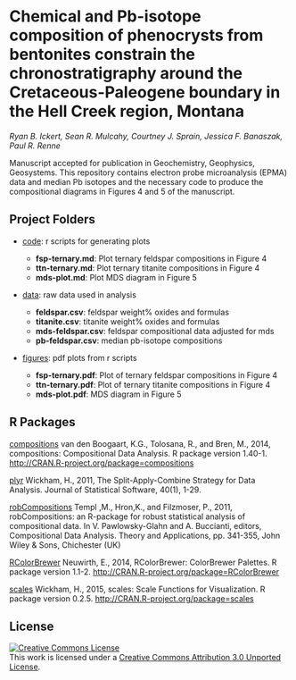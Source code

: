 # Chemical and Pb-isotope composition of phenocrysts from bentonites constrain the chronostratigraphy around the Cretaceous-Paleogene boundary in the Hell Creek region, Montana

*Ryan B. Ickert, Sean R. Mulcahy, Courtney J. Sprain, Jessica F. Banaszak, Paul R. Renne*

Manuscript accepted for publication in Geochemistry, Geophysics, Geosystems.
This repository contains electron probe microanalysis (EPMA) data and median Pb
isotopes and the necessary code to produce the compositional diagrams in Figures
4 and 5 of the manuscript.

## Project Folders

- [code](https://github.com/srmulcahy/2015-ickert-g3/tree/master/code): r scripts for generating plots
    - **fsp-ternary.md**: Plot ternary feldspar compositions in Figure 4
    - **ttn-ternary.md**: Plot ternary titanite compositions in Figure 4
    - **mds-plot.md**: Plot MDS diagram in Figure 5

- [data](https://github.com/srmulcahy/2015-ickert-g3/tree/master/data): raw data used in analysis
    - **feldspar.csv**: feldspar weight% oxides and formulas
    - **titanite.csv**: titanite weight% oxides and formulas
    - **mds-feldspar.csv**: feldspar compositional data adjusted for mds
    - **pb-feldspar.csv**: median pb-isotope compositions

- [figures](https://github.com/srmulcahy/2015-ickert-g3/tree/master/figures): pdf plots from r scripts
    - **fsp-ternary.pdf**: Plot of ternary feldspar compositions in Figure 4
    - **ttn-ternary.pdf**: Plot of ternary titanite compositions in Figure 4
    - **mds-plot.pdf**: MDS diagram in Figure 5

## R Packages

[compositions](http://cran.r-project.org/web/packages/compositions/index.html) van den Boogaart, K.G., Tolosana, R., and Bren, M., 2014, compositions: Compositional Data Analysis. R package version 1.40-1. http://CRAN.R-project.org/package=compositions

[plyr](http://cran.r-project.org/web/packages/plyr/index.html) Wickham, H., 2011, The Split-Apply-Combine Strategy for Data Analysis. Journal of Statistical Software, 40(1), 1-29.

[robCompositions](http://cran.r-project.org/web/packages/robCompositions/index.html) Templ ,M., Hron,K., and Filzmoser, P., 2011, robCompositions: an R-package for robust statistical
analysis of compositional data. In V. Pawlowsky-Glahn and A. Buccianti, editors, Compositional Data
Analysis. Theory and Applications, pp. 341-355, John Wiley & Sons, Chichester (UK)

[RColorBrewer](http://cran.r-project.org/web/packages/RColorBrewer/index.html) Neuwirth, E., 2014, RColorBrewer: ColorBrewer Palettes. R package version 1.1-2. http://CRAN.R-project.org/package=RColorBrewer

[scales](http://cran.r-project.org/web/packages/scales/index.html) Wickham, H., 2015, scales: Scale Functions for Visualization. R package version 0.2.5. http://CRAN.R-project.org/package=scales

## License

<a rel="license" href="http://creativecommons.org/licenses/by/3.0/"><img alt="Creative Commons License" style="border-width:0" src="https://i.creativecommons.org/l/by/3.0/88x31.png" /></a><br />This work is licensed under a <a rel="license" href="http://creativecommons.org/licenses/by/3.0/">Creative Commons Attribution 3.0 Unported License</a>.
